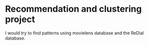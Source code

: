 # Recommendation and clustering project

I would try to find patterns using movielens database and the ReDial database.
